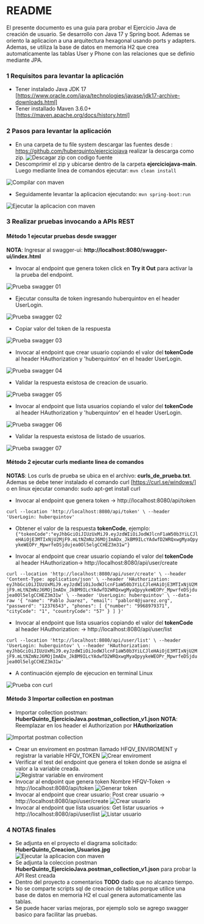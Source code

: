 # README #

El presente documento es una guia para probar el Ejercicio Java de creación de usuario.
Se desarrollo con Java 17 y Spring boot. Ademas se oriento la aplicacion a una arquitectura hexagonal usando ports y adapters. Ademas, se utiliza la base de datos en memoria H2 que crea automaticamente las tablas User y Phone con las relaciones que se definio mediante JPA.

### 1 Requisitos para levantar la aplicación ###

* Tener instalado Java JDK 17 [https://www.oracle.com/java/technologies/javase/jdk17-archive-downloads.html]
* Tener installado Maven 3.6.0+ [https://maven.apache.org/docs/history.html]

### 2 Pasos para levantar la aplicación ###

* En una carpeta de tu file system descargar las fuentes desde : https://github.com/huberquinto/ejerciciojava
realizar la descarga como zip.
![Descagar zip con codigo fuente](https://github.com/huberquinto/ejerciciojava/blob/main/imagenes/descargar_fuentes.png)
* Descomprimir el zip y ubicarse dentro de la carpeta **ejerciciojava-main**. Luego mediante linea de comandos ejecutar: `mvn clean install`

![Compilar con maven](https://github.com/huberquinto/ejerciciojava/blob/main/imagenes/levantar_proyecto01.png)

* Seguidamente levantar la aplicacion ejecutando: `mvn spring-boot:run`

![Ejecutar la aplicacion con maven](https://github.com/huberquinto/ejerciciojava/blob/main/imagenes/levantar_proyecto02.png)

### 3 Realizar pruebas invocando a APIs REST ###

#### Método 1 ejecutar pruebas desde swagger ####
**NOTA**: Ingresar al swagger-ui: **http://localhost:8080/swagger-ui/index.html**

* Invocar al endpoint que genera token click en **Try it Out** para activar la la prueba del endpoint.

![Prueba swagger 01](https://github.com/huberquinto/ejerciciojava/blob/main/imagenes/pruebaswagger01.png)

* Ejecutar consulta de token ingresando huberquintov en el header UserLogin.

![Prueba swagger 02](https://github.com/huberquinto/ejerciciojava/blob/main/imagenes/pruebaswagger02.png)

* Copiar valor del token de la respuesta

![Prueba swagger 03](https://github.com/huberquinto/ejerciciojava/blob/main/imagenes/pruebaswagger03.png)

* Invocar al endpoint que crear usuario copiando el valor del **tokenCode** al header HAuthorization y 'huberquintov' en el header UserLogin.

![Prueba swagger 04](https://github.com/huberquinto/ejerciciojava/blob/main/imagenes/pruebaswagger04.png)

* Validar la respuesta existosa de creacion de usuario.

![Prueba swagger 05](https://github.com/huberquinto/ejerciciojava/blob/main/imagenes/pruebaswagger05.png)

* Invocar al endpoint que lista usuarios copiando el valor del **tokenCode** al header HAuthorization y 'huberquintov' en el header UserLogin.

![Prueba swagger 06](https://github.com/huberquinto/ejerciciojava/blob/main/imagenes/pruebaswagger06.png)

* Validar la respuesta existosa de listado de usuarios.

![Prueba swagger 07](https://github.com/huberquinto/ejerciciojava/blob/main/imagenes/pruebaswagger07.png)

#### Método 2 ejecutar curls mediante linea de comandos ####

**NOTAS**: Los curls de prueba se ubica en el archivo: **curls_de_prueba.txt**. Ademas se debe tener instalado el comando curl [https://curl.se/windows/]  o en linux ejecutar comando: sudo apt-get install curl

* Invocar al endpoint que genera token -> http://localhost:8080/api/token

`curl --location 'http://localhost:8080/api/token' \
--header 'UserLogin: huberquintov'
  `
* Obtener el valor de la respuesta **tokenCode**, ejemplo:
`{"tokenCode":"eyJhbGciOiJIUzUxMiJ9.eyJzdWIiOiJodWJlcnF1aW50b3YiLCJleHAiOjE3MTIxNjU2MjF9.mLtNZmNzJ6MOjImADx_JkBM9ILcYAdwfD2WRQxwgMyaQpyykeWEOPr_MpwrfeDSjdujea0Ol5elgCCHEZ3m31w"}`

* Invocar al endpoint que crear usuario copiando el valor del **tokenCode** al header HAuthorization-> http://localhost:8080/api/user/create

`curl --location 'http://localhost:8080/api/user/create' \
--header 'Content-Type: application/json' \
--header 'HAuthorization: eyJhbGciOiJIUzUxMiJ9.eyJzdWIiOiJodWJlcnF1aW50b3YiLCJleHAiOjE3MTIxNjU2MjF9.mLtNZmNzJ6MOjImADx_JkBM9ILcYAdwfD2WRQxwgMyaQpyykeWEOPr_MpwrfeDSjdujea0Ol5elgCCHEZ3m31w' \
--header 'UserLogin: huberquintov' \
--data-raw '{
    "name": "Pablo Juarez",
    "email": "pablor4@juarez.org",
    "password": "12376543",
    "phones": [
        {"number": "9968979371",
          "cityCode": "1",
          "countryCode": "57"
        }
    ]
}'`

* Invocar al endpoint que lista usuarios copiando el valor del **tokenCode** al header HAuthorization: -> http://localhost:8080/api/user/list

`curl --location 'http://localhost:8080/api/user/list' \
--header 'UserLogin: huberquintov' \
--header 'HAuthorization: eyJhbGciOiJIUzUxMiJ9.eyJzdWIiOiJodWJlcnF1aW50b3YiLCJleHAiOjE3MTIxNjU2MjF9.mLtNZmNzJ6MOjImADx_JkBM9ILcYAdwfD2WRQxwgMyaQpyykeWEOPr_MpwrfeDSjdujea0Ol5elgCCHEZ3m31w'
`
* A continuación ejemplo de ejecucion en terminal Linux

![Prueba con curl](https://github.com/huberquinto/ejerciciojava/blob/main/imagenes/pruebas_curl01.png)

#### Método 3 Importar collection en postman ####

* Importar collection postman: **HuberQuinto_EjercicioJava.postman_collection_v1.json**
**NOTA**: Reemplazar en los header el Authorization por **HAuthorization**

![Importat postman collection](https://github.com/huberquinto/ejerciciojava/blob/main/imagenes/pruebaspostman00.png)

* Crear un enviroment en postman llamado HFQV_ENVIROMENT y registrar la variable HFQV_TOKEN
  ![Crear enviroment](https://github.com/huberquinto/ejerciciojava/blob/main/imagenes/pruebaspostman01_2.png)
* Verificar el test del endpoint que genera el token donde se asigna el valor a la variable creada.   
  ![Registrar variable en enviroment](https://github.com/huberquinto/ejerciciojava/blob/main/imagenes/pruebaspostman01_1.png)
* Invocar al endpoint que genera token Nombre HFQV-Token -> http://localhost:8080/api/token
  ![Generar token](https://github.com/huberquinto/ejerciciojava/blob/main/imagenes/pruebaspostman01.png)
* Invocar al endpoint que crear usuario: Post crear usuario -> http://localhost:8080/api/user/create
  ![Crear usuario](https://github.com/huberquinto/ejerciciojava/blob/main/imagenes/pruebaspostman02.png)
* Invocar al endpoint que lista usuarios: Get listar usuarios -> http://localhost:8080/api/user/list
  ![Listar usuario](https://github.com/huberquinto/ejerciciojava/blob/main/imagenes/pruebaspostman03.png)


### 4 NOTAS finales ###

* Se adjunta en el proyecto el diagrama solicitado: **HuberQuinto_Creacion_Usuarios.jpg**
  ![Ejecutar la aplicacion con maven](https://github.com/huberquinto/ejerciciojava/blob/main/imagenes/HuberQuinto_Creacion_Usuarios.jpg)
* Se adjunta la coleccion postman **HuberQuinto_EjercicioJava.postman_collection_v1.json** para probar la API Rest creada
* Dentro del proyecto a comentarios **TODO** dado que no alcanzo tiempo.
* No se comparte scripts sql de creacion de tablas porque utilice una base de datos en memoria H2 el cual genera automaticamente las tablas.
* Se puede hacer varias mejoras, por ejemplo solo se agrego swagger basico para facilitar las pruebas.
